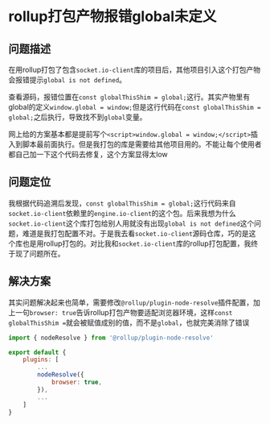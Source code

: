 # rollup打包产物报错global未定义

## 问题描述

在用rollup打包了包含`socket.io-client`库的项目后，其他项目引入这个打包产物会报错提示`global is not defined`。

查看源码，报错位置在`const globalThisShim = global;`这行。其实产物里有global的定义`window.global = window;`但是这行代码在`const globalThisShim = global;`之后执行，导致找不到`global`变量。

网上给的方案基本都是提前写个`<script>window.global = window;</script>`插入到脚本最前面执行。但是我打包的库是需要给其他项目用的。不能让每个使用者都自己加一下这个代码去修复，这个方案显得太low

## 问题定位

我根据代码追溯后发现，`const globalThisShim = global;`这行代码来自`socket.io-client`依赖里的`engine.io-client`的这个包。后来我想为什么`socket.io-client`这个库打包给别人用就没有出现`global is not defined`这个问题，难道是我打包配置不对。于是我去看`socket.io-client`源码仓库，巧的是这个库也是用rollup打包的。对比我和`socket.io-client`库的rollup打包配置，我终于现了问题所在。

## 解决方案

其实问题解决起来也简单，需要修改`@rollup/plugin-node-resolve`插件配置，加上一句`browser: true`告诉rollup打包产物要适配浏览器环境，这样`const globalThisShim =`就会被赋值成别的值，而不是`global`，也就完美消除了错误

```js
import { nodeResolve } from '@rollup/plugin-node-resolve'

export default {
    plugins: [
        ...
        nodeResolve({
            browser: true,
        }),
        ...
    ]
}
```
